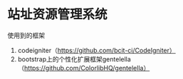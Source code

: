 # 站址资源管理系统


使用到的框架

1. codeigniter（https://github.com/bcit-ci/CodeIgniter）
2. bootstrap上的个性化扩展框架gentelella（https://github.com/ColorlibHQ/gentelella）

